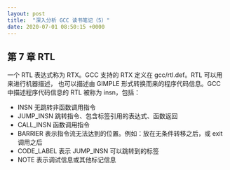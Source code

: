 ```yaml
---
layout: post
title:  "深入分析 GCC 读书笔记（5）"
date: 2020-07-01 08:50:15 +0000   
---
```


第 7 章 RTL
-----------

一个 RTL 表达式称为 RTX。GCC 支持的 RTX 定义在 gcc/rtl.def。RTL 可以用来进行机器描述，
也可以描述由 GIMPLE 形式转换而来的程序代码信息。GCC 中描述程序代码信息的 RTL 被称为
insn，包括：
* INSN        无跳转非函数调用指令
* JUMP_INSN   跳转指令、包含标签引用的表达式、函数返回
* CALL_INSN   函数调用指令
* BARRIER     表示指令流无法达到的位置。例如：放在无条件转移之后，或 exit 调用之后
* CODE_LABEL  表示 JUMP_INSN 可以跳转到的标签
* NOTE        表示调试信息或其他标记信息

